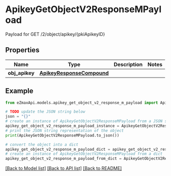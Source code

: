 # ApikeyGetObjectV2ResponseMPayload

Payload for GET /2/object/apikey/{pkiApikeyID}

## Properties

Name | Type | Description | Notes
------------ | ------------- | ------------- | -------------
**obj_apikey** | [**ApikeyResponseCompound**](ApikeyResponseCompound.md) |  | 

## Example

```python
from eZmaxApi.models.apikey_get_object_v2_response_m_payload import ApikeyGetObjectV2ResponseMPayload

# TODO update the JSON string below
json = "{}"
# create an instance of ApikeyGetObjectV2ResponseMPayload from a JSON string
apikey_get_object_v2_response_m_payload_instance = ApikeyGetObjectV2ResponseMPayload.from_json(json)
# print the JSON string representation of the object
print(ApikeyGetObjectV2ResponseMPayload.to_json())

# convert the object into a dict
apikey_get_object_v2_response_m_payload_dict = apikey_get_object_v2_response_m_payload_instance.to_dict()
# create an instance of ApikeyGetObjectV2ResponseMPayload from a dict
apikey_get_object_v2_response_m_payload_from_dict = ApikeyGetObjectV2ResponseMPayload.from_dict(apikey_get_object_v2_response_m_payload_dict)
```
[[Back to Model list]](../README.md#documentation-for-models) [[Back to API list]](../README.md#documentation-for-api-endpoints) [[Back to README]](../README.md)


